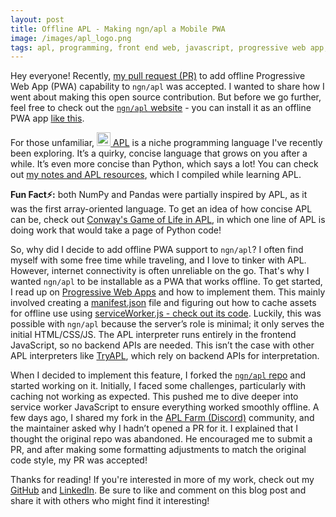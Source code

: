 ```yaml
---
layout: post
title: Offline APL - Making ngn/apl a Mobile PWA
image: /images/apl_logo.png
tags: apl, programming, front end web, javascript, progressive web app, mobile app, open source, github
---
```


Hey everyone! Recently, [my pull request (PR)](https://github.com/abrudz/ngn-apl/pull/3) to add offline Progressive Web App (PWA) capability to `ngn/apl` was accepted. I wanted to share how I went about making this open source contribution. But before we go further, feel free to check out the [`ngn/apl` website](https://abrudz.github.io/ngn-apl) - you can install it as an offline PWA app [like this](https://support.google.com/chrome/answer/9658361).

<!--more-->
<!-- The paragraph before above more token will be shown as post excerpt on the main page -->

For those unfamiliar, [<img src="{{ site.baseurl }}/images/apl_logo.png" width="22" alt="apl-logo"> APL](https://en.wikipedia.org/wiki/APL_(programming_language)) is a niche programming language I've recently been exploring. It’s a quirky, concise language that grows on you after a while. It’s even more concise than Python, which says a lot! You can check out [my notes and APL resources](https://github.com/sohang3112/apl), which I compiled while learning APL.

**Fun Fact⚡:** both NumPy and Pandas were partially inspired by APL, as it was the first array-oriented language. To get an idea of how concise APL can be, check out [Conway's Game of Life in APL](https://aplwiki.com/wiki/Conway%27s_Game_of_Life), in which one line of APL is doing work that would take a page of Python code!

So, why did I decide to add offline PWA support to `ngn/apl`? I often find myself with some free time while traveling, and I love to tinker with APL. However, internet connectivity is often unreliable on the go. That's why I wanted `ngn/apl` to be installable as a PWA that works offline. To get started, I read up on [Progressive Web Apps](https://developer.mozilla.org/en-US/docs/Web/Progressive_web_apps) and how to implement them. This mainly involved creating a [manifest.json](https://github.com/abrudz/ngn-apl/blob/master/manifest.json) file and figuring out how to cache assets for offline use using [serviceWorker.js - check out its code](https://github.com/abrudz/ngn-apl/blob/master/serviceWorker.js). Luckily, this was possible with `ngn/apl` because the server’s role is minimal; it only serves the initial HTML/CSS/JS. The APL interpreter runs entirely in the frontend JavaScript, so no backend APIs are needed. This isn’t the case with other APL interpreters like [TryAPL](https://tryapl.org/), which rely on backend APIs for interpretation.

When I decided to implement this feature, I forked the [`ngn/apl` repo](https://github.com/abrudz/ngn-apl) and started working on it. Initially, I faced some challenges, particularly with caching not working as expected. This pushed me to dive deeper into service worker JavaScript to ensure everything worked smoothly offline. A few days ago, I shared my fork in the [APL Farm (Discord)](https://discord.gg/yHna7nt7zx) community, and the maintainer asked why I hadn’t opened a PR for it. I explained that I thought the original repo was abandoned. He encouraged me to submit a PR, and after making some formatting adjustments to match the original code style, my PR was accepted!

Thanks for reading! If you're interested in more of my work, check out my [GitHub](https://github.com/sohang3112) and [LinkedIn](https://in.linkedin.com/in/sohang-chopra). Be sure to like and comment on this blog post and share it with others who might find it interesting!

